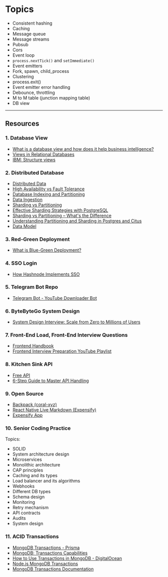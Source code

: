 # Topics

- Consistent hashing  
- Caching
- Message queue
- Message streams
- Pubsub
- Cors
- Event loop
- `process.nextTick()` and `setImmediate()`
- Event emitters
- Fork, spawn, child_process
- Clustering
- process.exit()
- Event emitter error handling
- Debounce, throttling
- M to M table (junction mapping table)
- DB view

---

## Resources

### 1. Database View
- [What is a database view and how does it help business intelligence?](https://dashboardfox.com/blog/what-is-a-database-view-and-how-does-it-help-business-intelligence/)
- [Views in Relational Databases](https://medium.com/@the_infinity/views-in-relational-databases-2958ae4f734f)
- [IBM: Structure views](https://www.ibm.com/docs/en/mfci/7.6.2?topic=structure-views)

### 2. Distributed Database
- [Distributed Data](https://www.macrometa.com/distributed-data)
- [High Availability vs Fault Tolerance](https://www.macrometa.com/distributed-data/high-availability-vs-fault-tolerance)
- [Database Indexing and Partitioning](https://www.macrometa.com/distributed-data/database-indexing-and-partitioning)
- [Data Ingestion](https://www.macrometa.com/distributed-data/data-ingestion)
- [Sharding vs Partitioning](https://www.macrometa.com/distributed-data/sharding-vs-partitioning)
- [Effective Sharding Strategies with PostgreSQL](https://medium.com/@gustavo.vallerp26/exploring-effective-sharding-strategies-with-postgresql-for-scalable-data-management-2c9ae7ef1759)
- [Sharding vs Partitioning – What's the Difference](https://planetscale.com/learn/articles/sharding-vs-partitioning-whats-the-difference)
- [Understanding Partitioning and Sharding in Postgres and Citus](https://techcommunity.microsoft.com/t5/azure-database-for-postgresql/understanding-partitioning-and-sharding-in-postgres-and-citus/ba-p/3891629)
- [Data Model](https://jscarp.medium.com/data-model-meets-world-part-iv-how-many-databases-9b3f89c04e0d)

### 3. Red-Green Deployment
- [What is Blue-Green Deployment?](https://www.redhat.com/en/topics/devops/what-is-blue-green-deployment)

### 4. SSO Login
- [How Hashnode Implements SSO](https://sandeep.dev/blog/how-hashnode-implements-sso-for-blogs-running-on-custom-domains)

### 5. Telegram Bot Repo
- [Telegram Bot - YouTube Downloader Bot](https://github.com/jayesh-saini/youtube-downloader-bot/blob/main/bot/bot.js)

### 6. ByteByteGo System Design
- [System Design Interview: Scale from Zero to Millions of Users](https://bytebytego.com/courses/system-design-interview/scale-from-zero-to-millions-of-users)

### 7. Front-End Load, Front-End Interview Questions
- [Frontend Handbook](https://frontendlead.com/handbook/introduction)
- [Frontend Interview Preparation YouTube Playlist](https://www.youtube.com/playlist?list=PLdDT54c2vNM7AHSDhX3_hnki1BfzT59xF)

### 8. Kitchen Sink API
- [Free API](https://api.freeapi.app/)
- [6-Step Guide to Master API Handling](https://chaicode.com/blogs/6-step-guide-to-master-api-handling)

### 9. Open Source
- [Backpack (coral-xyz)](https://github.dev/coral-xyz/backpack)
- [React Native Live Markdown (Expensify)](https://github.com/Expensify/react-native-live-markdown)
- [Expensify App](https://github.com/Expensify/App)

### 10. Senior Coding Practice
Topics:
- SOLID
- System architecture design
- Microservices
- Monolithic architecture
- CAP principles
- Caching and its types
- Load balancer and its algorithms
- Webhooks
- Different DB types
- Schema design
- Monitoring
- Retry mechanism
- API contracts
- Audits
- System design

### 11. ACID Transactions
- [MongoDB Transactions - Prisma](https://www.prisma.io/dataguide/mongodb/mongodb-transactions)
- [MongoDB: Transactions Capabilities](https://www.mongodb.com/products/capabilities/transactions)
- [How to Use Transactions in MongoDB - DigitalOcean](https://www.digitalocean.com/community/tutorials/how-to-use-transactions-in-mongodb)
- [Node.js MongoDB Transactions](https://www.mongodb.com/developer/languages/javascript/node-transactions-3-3-2/)
- [MongoDB Transactions Documentation](https://www.mongodb.com/docs/manual/core/transactions/)
